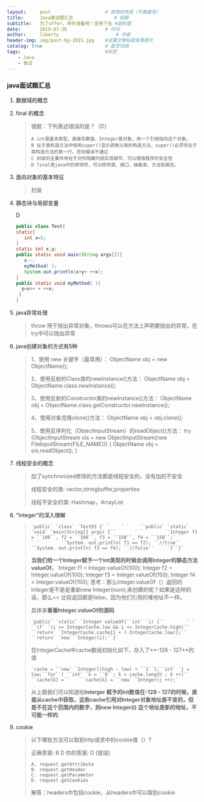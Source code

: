 ```yaml
---
layout:     post   				    # 使用的布局（不需要改）
title:      Java面试题汇总				# 标题 
subtitle:   为了offer，早作准备吧！坚持下去 #副标题
date:       2019-07-26 				# 时间
author:     liberty						# 作者
header-img: img/post-bg-2015.jpg 	#这篇文章标题背景图片
catalog: true 						# 是否归档
tags:								#标签
    - Java
    - 面试
---
```



### java面试题汇总

1. 数据域的概念

2. final 的概念 

   > 错题：下列表述错误的是？（D）
   >
   > ```
   > A int是基本类型，直接存数值，Integer是对象，用一个引用指向这个对象。
   > B 在子类构造方法中使用super()显示调用父类的构造方法，super()必须写在子类构造方法的第一行，否则编译不通过
   > C 封装的主要作用在于对外隐藏内部实现细节，可以增强程序的安全性
   > D final是java中的修饰符，可以修饰类、接口、抽象类、方法和属性。
   > ```

3. 面向对象的基本特征

      > 封装

4. 静态块与局部变量

   D

   ```java
   public class Test{
   static{
      int x=5;
   }
   static int x,y;
   public static void main(String args[]){
      x--;
      myMethod( );
      System.out.println(x+y+ ++x);
   }
   public static void myMethod( ){
     y=x++ + ++x;
    }
   }
   ```

5. java异常处理

      > throw 用于抛出异常对象，throws可以在方法上声明要抛出的异常，在try中可以抛出异常

6. java创建对象的方式有5种

   >  1、使用 new 关键字（最常用）： ObjectName obj = new ObjectName();
   >
   >  2、使用反射的Class类的newInstance()方法： ObjectName obj = ObjectName.class.newInstance(); 
   >
   > 3、使用反射的Constructor类的newInstance()方法： ObjectName obj = ObjectName.class.getConstructor.newInstance(); 
   >
   > 4、使用对象克隆clone()方法： ObjectName obj = obj.clone(); 
   >
   > 5、使用反序列化（ObjectInputStream）的readObject()方法： try (ObjectInputStream ois = new ObjectInputStream(new FileInputStream(FILE_NAME))) { ObjectName obj = ois.readObject(); }

7. 线程安全的概念

   > 加了synchronized修饰的方法都是线程安全的，没有加的不安全
   >
   > 线程安全的类: vector,stringbuffer,properties
   >
   > 线程不安全的类: Hashmap，ArrayList

8. "Integer"的深入理解

   > ```
   > `public` `class` `Test03 {` `    ` `    ``public` `static` `void` `main(String[] args) {``       ` `        ``Integer f1 = ``100``, f2 = ``100``, f3 = ``150``, f4 = ``150``;` `         ` `        ``System. out.println( f1 == f2); ``//true``        ``System. out.println( f3 == f4); ``//false``    ``}``}`
   > ```
   >
   > **当我们给一个Integer赋予一个int类型的时候会调用Integer的静态方法valueOf**。
   > Integer f1 = Integer.valueOf(100);
   > Integer f2 = Integer.valueOf(100);
   > Integer f3 = Integer.valueOf(150);
   > Integer f4 = Integer.valueOf(150);
   > 思考：那么Integer.valueOf（）返回的Integer是不是是重新new Integer(num);来创建的呢？如果是这样的话，那么== 比较返回都是false，因为他们引用的堆地址不一样。
   >
   > 具体来**看看Integer.valueOf的源码**
   >
   > ```
   > `public` `static` `Integer valueOf(``int` `i) {``        ` `        ``if` `(i >= IntegerCache.low && i <= IntegerCache.high)``            ``return` `IntegerCache.cache[i + (-IntegerCache.low)];``        ``return` `new` `Integer(i);``}`
   > ```
   >
   > 在IntegerCache中cache数组初始化如下，存入了**-128 - 127**的值
   >
   > ```
   > `cache = ``new` `Integer[(high - low) + ``1``];``int` `j = low;``for``( ``int` `k = ``0``; k < cache.length ; k ++)``    ``cache[k] =``    ``cache[k] = ``new` `Integer(j ++);`
   > ```
   >
   > 从上面我们可以知道给**Interger 赋予的int数值在-128 - 127的时候，直接从cache中获取，这些cache引用对Integer对象地址是不变的，但是不在这个范围内的数字，则new Integer(i) 这个地址是新的地址，不可能一样的**.

9. cookie

   > 以下哪些方法可以取到http请求中的cookie值（）?
   >
   > 正确答案: B D   你的答案: D (错误)
   >
   > ```
   > A. request.getAttribute
   > B. request.getHeader
   > C. request.getParameter
   > D. request.getCookies
   > ```
   > 解答：headers中包括cookie，从headers中可以取到cookie
